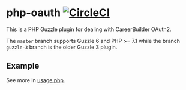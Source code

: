 # php-oauth [![CircleCI](https://circleci.com/gh/careerbuilder/php-oauth.svg?style=svg)](https://circleci.com/gh/careerbuilder/php-oauth)

This is a PHP Guzzle plugin for dealing with CareerBuilder OAuth2.

The `master` branch supports Guzzle 6 and PHP >= 7.1 while the branch `guzzle-3` branch is the older Guzzle 3 plugin.

## Example

See more in [usage.php](usage.php).
